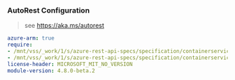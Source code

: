 ### AutoRest Configuration

> see https://aka.ms/autorest

``` yaml
azure-arm: true
require:
- /mnt/vss/_work/1/s/azure-rest-api-specs/specification/containerservice/resource-manager/Microsoft.ContainerService/aks/readme.md
- /mnt/vss/_work/1/s/azure-rest-api-specs/specification/containerservice/resource-manager/Microsoft.ContainerService/aks/readme.go.md
license-header: MICROSOFT_MIT_NO_VERSION
module-version: 4.8.0-beta.2
```
